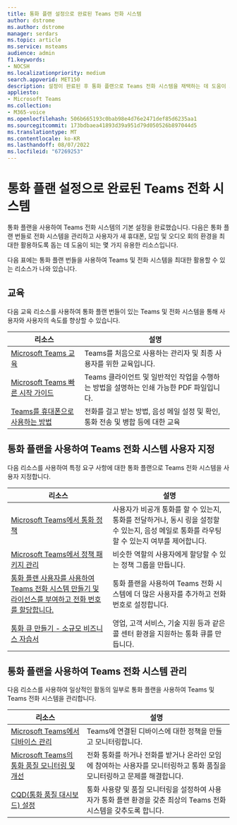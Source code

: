 ```yaml
---
title: 통화 플랜 설정으로 완료된 Teams 전화 시스템
author: dstrome
ms.author: dstrome
manager: serdars
ms.topic: article
ms.service: msteams
audience: admin
f1.keywords:
- NOCSH
ms.localizationpriority: medium
search.appverid: MET150
description: 설정이 완료된 후 통화 플랜으로 Teams 전화 시스템을 채택하는 데 도움이 되는 리소스에 대해 알아봅니다.
appliesto:
- Microsoft Teams
ms.collection:
- M365-voice
ms.openlocfilehash: 506b665193c0bab98e4d76e2471def85d6235aa1
ms.sourcegitcommit: 173bdbaea41893d39a951d79d050526b897044d5
ms.translationtype: MT
ms.contentlocale: ko-KR
ms.lasthandoff: 08/07/2022
ms.locfileid: "67269253"
---
```

# <a name="finished-teams-phone-system-with-calling-plan-setup"></a>통화 플랜 설정으로 완료된 Teams 전화 시스템

통화 플랜을 사용하여 Teams 전화 시스템의 기본 설정을 완료했습니다. 다음은 통화 플랜 번들로 전화 시스템을 관리하고 사용자가 새 휴대폰, 모임 및 오디오 회의 환경을 최대한 활용하도록 돕는 데 도움이 되는 몇 가지 유용한 리소스입니다.

다음 표에는 통화 플랜 번들을 사용하여 Teams 및 전화 시스템을 최대한 활용할 수 있는 리소스가 나와 있습니다.

## <a name="training"></a>교육

다음 교육 리소스를 사용하여 통화 플랜 번들이 있는 Teams 및 전화 시스템을 통해 사용자와 사용자의 속도를 향상할 수 있습니다.

|리소스  |설명  |
|---------|---------|
| [Microsoft Teams 교육](../training-microsoft-teams-landing-page.md)    | Teams를 처음으로 사용하는 관리자 및 최종 사용자를 위한 교육입니다.        |
| [Microsoft Teams 빠른 시작 가이드](https://download.microsoft.com/download/D/9/F/D9FE8B9E-22F5-47BF-A1AB-09539C41FCD0/Teams%20QS.pdf)    | Teams 클라이언트 및 일반적인 작업을 수행하는 방법을 설명하는 인쇄 가능한 PDF 파일입니다.        |
| [Teams를 휴대폰으로 사용하는 방법](https://support.microsoft.com/office/meetings-and-calls-d92432d5-dd0f-4d17-8f69-06096b6b48a8?ad=US#ID0EAABAAA=Calls)    | 전화를 걸고 받는 방법, 음성 메일 설정 및 확인, 통화 전송 및 병합 등에 대한 교육        |

## <a name="customize-teams-phone-system-with-calling-plan"></a>통화 플랜을 사용하여 Teams 전화 시스템 사용자 지정

다음 리소스를 사용하여 특정 요구 사항에 대한 통화 플랜으로 Teams 전화 시스템을 사용자 지정합니다.

| 리소스 | 설명  |
|---------|---------|
| [Microsoft Teams에서 통화 정책](set-up-policies.md)    | 사용자가 비공개 통화를 할 수 있는지, 통화를 전달하거나, 동시 링을 설정할 수 있는지, 음성 메일로 통화를 라우팅할 수 있는지 여부를 제어합니다.        |
| [Microsoft Teams에서 정책 패키지 관리](policy-packages.md)    | 비슷한 역할의 사용자에게 할당할 수 있는 정책 그룹을 만듭니다.        |
| [통화 플랜 사용자를 사용하여 Teams 전화 시스템 만들기 및 라이선스를 부여하고 전화 번호를 할당합니다.](create-users.md)    | 통화 플랜을 사용하여 Teams 전화 시스템에 더 많은 사용자를 추가하고 전화 번호로 설정합니다.        |
| [통화 큐 만들기 - 소규모 비즈니스 자습서](create-a-phone-system-call-queue-smb.md)    | 영업, 고객 서비스, 기술 지원 등과 같은 콜 센터 환경을 지원하는 통화 큐를 만듭니다.        |

## <a name="manage-teams-phone-system-with-calling-plan"></a>통화 플랜을 사용하여 Teams 전화 시스템 관리

다음 리소스를 사용하여 일상적인 활동의 일부로 통화 플랜을 사용하여 Teams 및 Teams 전화 시스템을 관리합니다.

|리소스  |설명  |
|---------|---------|
| [Microsoft Teams에서 디바이스 관리](manage-devices.md)    | Teams에 연결된 디바이스에 대한 정책을 만들고 모니터링합니다.        |
| [Microsoft Teams의 통화 품질 모니터링 및 개선](monitor-quality.md)    | 전화 통화를 하거나 전화를 받거나 온라인 모임에 참여하는 사용자를 모니터링하고 통화 품질을 모니터링하고 문제를 해결합니다.        |
| [CQD(통화 품질 대시보드) 설정](analytics-dashboard.md)| 통화 사용량 및 품질 모니터링을 설정하여 사용자가 통화 플랜 환경을 갖춘 최상의 Teams 전화 시스템을 갖추도록 합니다.|

